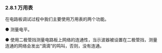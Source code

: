 ### 2.8.1 万用表

在电路板调试过程中我们主要使用万用表的两个功能。

● 测量电平。

● 使用二极管挡测量电路板上网络的连通性，当示波器被设置在二极管挡，测量连通的网络会发出“滴滴”的鸣叫，否则，没有连通。

